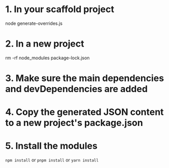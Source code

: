 # 1. In your scaffold project
node generate-overrides.js

# 2. In a new project
rm -rf node_modules package-lock.json

# 3. Make sure the main dependencies and devDependencies are added

# 4. Copy the generated JSON content to a new project's package.json

# 5. Install the modules
`npm install` or `pnpm install` or `yarn install`
